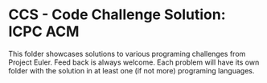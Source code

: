 CCS - Code Challenge Solution: ICPC ACM
===

This folder showcases solutions to various programing challenges from Project Euler. Feed back is always welcome.
Each problem will have its own folder with the solution in at least one (if not more) programing languages.